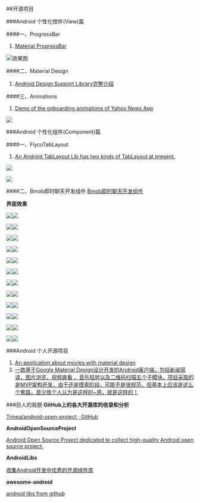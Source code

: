 ##开源项目

###Android 个性化控件(View)篇

####一、ProgressBar

1. [Material ProgressBar](http://www.jianshu.com/p/9d329bf2cc44)


![效果图](image/MaterialProgressBar.gif)

####二、Material Design

1. [Android Design Support Library完整介绍](http://inthecheesefactory.com/blog/android-design-support-library-codelab)

####三、Animations 

1. [Demo of the onboarding animations of Yahoo News App](https://github.com/rahulrj/YahooNewsOnboarding)


![](https://s3-us-west-2.amazonaws.com/helptestbucket/yahoo-news-demo.gif)


###Android 个性化组件(Component)篇

####一、FlycoTabLayout
1. [An Android TabLayout Lib has two kinds of TabLayout at present.](https://github.com/H07000223/FlycoTabLayout)

![](https://github.com/H07000223/FlycoTabLayout/blob/master/preview_1.gif)

![](https://github.com/H07000223/FlycoTabLayout/blob/master/preview_2.gif)

####二、Bmob即时聊天开发组件
[Bmob即时聊天开发组件](https://github.com/bmob/bmob-android-im-sdk)

**界面效果**

![](image/reg.png)![](image/reg.png)

![](image/login.png)![](image/session.png)

![](image/session1.png)![](image/chat.png)

![](image/chat1.png)![](image/photo.png)

![](image/map.png)![](image/voice1.png)

![](image/voice2.png)![](image/voice3.png)

![](image/voice4.png)![](image/contact.png)

![](image/contact1.png)![](image/block.png)

![](image/block1.png)![](image/search.png)

![](image/newfriend.png)![](image/near.png)

![](image/detail.png)![](image/detail1.png)

![](image/detail2.png)![](image/setting.png)


###Android 个人开源项目

1. [An application about movies with material design](https://github.com/saulmm/Material-Movies)
2. [一款基于Google Material Design设计开发的Android客户端，包括新闻简读，图片浏览，视频爽看 ，音乐轻听以及二维码扫描五个子模块。项目采取的是MVP架构开发，由于还是摸索阶段，可能不是很规范。但基本上应该是这么个套路，至少我个人认为是这样的~恩，就是这样的！](https://github.com/tb-yangshu/SimplifyReader)

###巨人的肩膀
**GitHub上的各大开源库的收录和分析**

[Trinea/android-open-project · GitHub](https://github.com/Trinea/android-open-project)

**AndroidOpenSourceProject**

[Android Open Source Project dedicated to collect high-quality Android open source project.](http://www.androidopensourceproject.com/)

**AndroidLibs**

[收集Android开发中优秀的开源组件库](https://github.com/XXApple/AndroidLibs)

**awesome-android**

[android libs from github](https://github.com/snowdream/awesome-android)